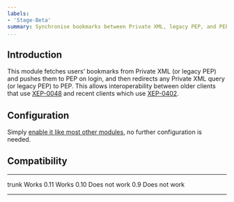 ```yaml
---
labels:
- 'Stage-Beta'
summary: Synchronise bookmarks between Private XML, legacy PEP, and PEP
...
```


Introduction
------------

This module fetches users’ bookmarks from Private XML (or legacy PEP) and
pushes them to PEP on login, and then redirects any Private XML query (or
legacy PEP) to PEP.  This allows interoperability between older clients that
use [XEP-0048](https://xmpp.org/extensions/xep-0048.html) and recent clients
which use [XEP-0402](https://xmpp.org/extensions/xep-0402.html).

Configuration
-------------

Simply [enable it like most other
modules](https://prosody.im/doc/installing_modules#prosody-modules), no
further configuration is needed.

Compatibility
-------------

  ------- ---------------
  trunk   Works
  0.11    Works
  0.10    Does not work
  0.9     Does not work
  ------- ---------------
